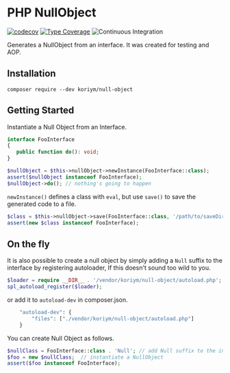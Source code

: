 # PHP NullObject

[![codecov](https://codecov.io/gh/koriym/Koriym.NullObject/branch/1.x/graph/badge.svg?token=CxrX5mQTBF)](https://codecov.io/gh/koriym/Koriym.NullObject)
[![Type Coverage](https://shepherd.dev/github/ray-di/Ray.Aop/coverage.svg)](https://shepherd.dev/github/ray-di/Ray.Aop)
![Continuous Integration](https://github.com/koriym/Koriym.NullObject/workflows/Continuous%20Integration/badge.svg)


Generates a NullObject from an interface.
It was created for testing and AOP.


## Installation

    composer require --dev koriym/null-object

## Getting Started

Instantiate a Null Object from an Interface.

```php
interface FooInterface
{
   public function do(): void;
}
```
```php
$nullObject = $this->nullObject->newInstance(FooInterface::class);
assert($nullObject instanceof FooInterface);
$nullObject->do(); // nothing's going to happen

```

`newInstance()` defines a class with `eval`, but use `save()` to save the generated code to a file.

```php
$class = $this->nullObject->save(FooInterface::class, '/path/to/saveDirectory');
assert(new $class instanceof FooInterface);

```
## On the fly

It is also possible to create a null object by simply adding a `Null` suffix to the interface by registering autoloader, If this doesn't sound too wild to you.

```php
$loader = require __DIR__ . '/vendor/koriym/null-object/autoload.php';
spl_autoload_register($loader);
```

or add it to `autoload-dev` in composer.json.

```php
    "autoload-dev": {
        "files": ["./vendor/koriym/null-object/autoload.php"]
    }
```

You can create Null Object as follows.

```php
$nullClass = FooInterface::class . 'Null'; // add Null suffix to the interface
$foo = new $nullClass;  // instantiate a NullObject
assert($foo instanceof FooInterface);
```
